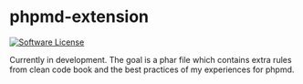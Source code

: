 # phpmd-extension

[![Software License](https://img.shields.io/badge/license-MIT-brightgreen.svg)](LICENSE.md)

Currently in development. The goal is a phar file which contains extra rules from clean code book and the best practices of my experiences for phpmd.
